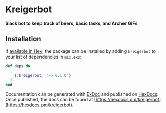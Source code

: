 # Kreigerbot

**Slack bot to keep track of beers, basic tasks, and Archer GIFs**
## Installation

If [available in Hex](https://hex.pm/docs/publish), the package can be installed
by adding `kreigerbot` to your list of dependencies in `mix.exs`:

```elixir
def deps do
  [
    {:kreigerbot, "~> 0.1.0"}
  ]
end
```

Documentation can be generated with [ExDoc](https://github.com/elixir-lang/ex_doc)
and published on [HexDocs](https://hexdocs.pm). Once published, the docs can
be found at [https://hexdocs.pm/kreigerbot](https://hexdocs.pm/kreigerbot).
